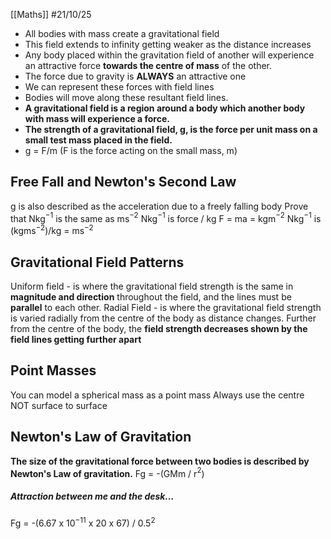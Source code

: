 [[Maths]]
#21/10/25
- All bodies with mass create a gravitational field
- This field extends to infinity getting weaker as the distance increases
- Any body placed within the gravitation field of another will experience an attractive force **towards the centre of mass** of the other.
- The force due to gravity is **ALWAYS** an attractive one
- We can represent these forces with field lines
- Bodies will move along these resultant field lines.
- **A gravitational field is a region around a body which another body with mass will experience a force.**
- **The strength of a gravitational field, g, is the force per unit mass on a small test mass placed in the field.**
- g = F/m (F is the force acting on the small mass, m)
## Free Fall and Newton's Second Law
g is also described as the acceleration due to a freely falling body
Prove that Nkg$^{-1}$ is the same as ms$^{-2}$
Nkg$^{-1}$ is force / kg
F = ma = kgm$^{-2}$
Nkg$^{-1}$ is (kgms$^{-2}$)/kg
= ms$^{-2}$
## Gravitational Field Patterns
Uniform field - is where the gravitational field strength is the same in **magnitude and direction** throughout the field, and the lines must be **parallel** to each other.
Radial Field - is where the gravitational field strength is varied radially from the centre of the body as distance changes. Further from the centre of the body, the **field strength decreases shown by the field lines getting further apart**
## Point Masses
You can model a spherical mass as a point mass
Always use the centre NOT surface to surface
## Newton's Law of Gravitation
**The size of the gravitational force between two bodies is described by Newton's Law of gravitation.**
Fg = -(GMm / r$^2$)
##### Attraction between me and the desk...
Fg = -(6.67 x 10$^{-11}$ x 20 x 67) / 0.5$^2$